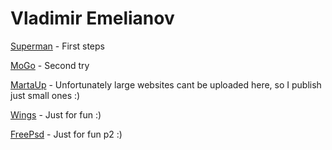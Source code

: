 

# Vladimir Emelianov

[Superman](https://iwillown.github.io/superman/ "My very first html-coding") - First steps

[MoGo](https://iwillown.github.io/mogo/ "Second attempt I hope not the last one") - Second try

[MartaUp](https://iwillown.github.io/martaup/ "We wont stop") - Unfortunately large websites cant be uploaded here, so I publish just small ones :)

[Wings](https://iwillown.github.io/wings/ "Here we go") - Just for fun :)

[FreePsd](https://iwillown.github.io/free-psd/ "Practice of Fancybox") - Just for fun p2 :)
